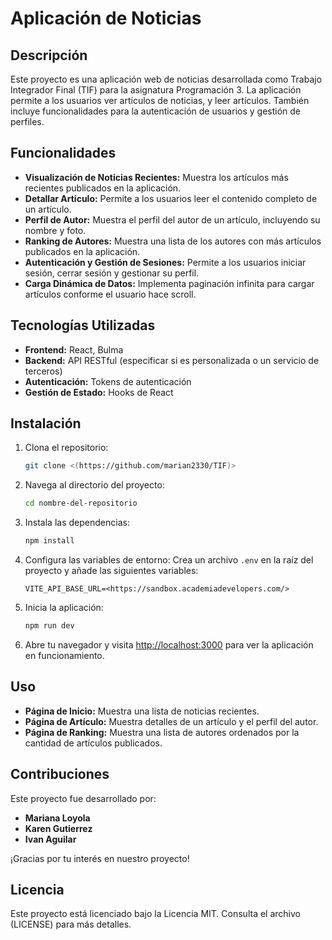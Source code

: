 # Aplicación de Noticias

## Descripción

Este proyecto es una aplicación web de noticias desarrollada como Trabajo Integrador Final (TIF) para la asignatura Programación 3. La aplicación permite a los usuarios ver artículos de noticias, y leer artículos. También incluye funcionalidades para la autenticación de usuarios y gestión de perfiles.

## Funcionalidades

- **Visualización de Noticias Recientes:** Muestra los artículos más recientes publicados en la aplicación.
- **Detallar Artículo:** Permite a los usuarios leer el contenido completo de un artículo.
- **Perfil de Autor:** Muestra el perfil del autor de un artículo, incluyendo su nombre y foto.
- **Ranking de Autores:** Muestra una lista de los autores con más artículos publicados en la aplicación.
- **Autenticación y Gestión de Sesiones:** Permite a los usuarios iniciar sesión, cerrar sesión y gestionar su perfil.
- **Carga Dinámica de Datos:** Implementa paginación infinita para cargar artículos conforme el usuario hace scroll.

## Tecnologías Utilizadas

- **Frontend:** React, Bulma
- **Backend:** API RESTful (especificar si es personalizada o un servicio de terceros)
- **Autenticación:** Tokens de autenticación
- **Gestión de Estado:** Hooks de React

## Instalación

1. Clona el repositorio:
    ```bash
    git clone <(https://github.com/marian2330/TIF)>
    ```

2. Navega al directorio del proyecto:
    ```bash
    cd nombre-del-repositorio
    ```

3. Instala las dependencias:
    ```bash
    npm install
    ```

4. Configura las variables de entorno:
    Crea un archivo `.env` en la raíz del proyecto y añade las siguientes variables:
    ```
    VITE_API_BASE_URL=<https://sandbox.academiadevelopers.com/>
    ```

5. Inicia la aplicación:
    ```bash
    npm run dev
    ```

6. Abre tu navegador y visita [http://localhost:3000](http://localhost:3000) para ver la aplicación en funcionamiento.

## Uso

- **Página de Inicio:** Muestra una lista de noticias recientes.
- **Página de Artículo:** Muestra detalles de un artículo y el perfil del autor.
- **Página de Ranking:** Muestra una lista de autores ordenados por la cantidad de artículos publicados.

## Contribuciones

Este proyecto fue desarrollado por:

- **Mariana Loyola**
- **Karen Gutierrez**
- **Ivan Aguilar**

¡Gracias por tu interés en nuestro proyecto!

## Licencia

Este proyecto está licenciado bajo la Licencia MIT. Consulta el archivo (LICENSE) para más detalles.





